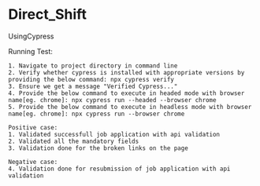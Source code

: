# Direct_Shift

UsingCypress

Running Test:

    1. Navigate to project directory in command line
    2. Verify whether cypress is installed with appropriate versions by providing the below command: npx cypress verify
    3. Ensure we get a message "Verified Cypress..."
    4. Provide the below command to execute in headed mode with browser name[eg. chrome]: npx cypress run --headed --browser chrome
    5. Provide the below command to execute in headless mode with browser name[eg. chrome]: npx cypress run --browser chrome

    Positive case:
    1. Validated successfull job application with api validation
    2. Validated all the mandatory fields 
    3. Validation done for the broken links on the page

    Negative case:
    4. Validation done for resubmission of job application with api validation
    

